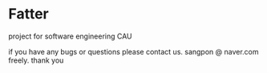 # Fatter

project for software engineering CAU

if you have any bugs or questions please contact us.
sangpon @ naver.com freely. thank you
